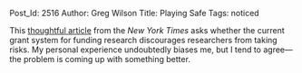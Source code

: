 Post_Id: 2516
Author: Greg Wilson
Title: Playing Safe
Tags: noticed

<p>This <a href="http://www.nytimes.com/2009/06/28/health/research/28cancer.html">thoughtful article</a> from the <em>New York Times</em> asks whether the current grant system for funding research discourages researchers from taking risks.  My personal experience undoubtedly biases me, but I tend to agree&mdash;the problem is coming up with something better.</p>
